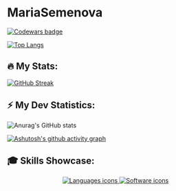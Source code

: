 # MariaSemenova
<!-- Codewars badge -->
[![Codewars badge](https://www.codewars.com/users/Maria-Semenova/badges/large)](https://www.codewars.com/users/Maria-Semenova)


  [![Top Langs](https://github-readme-stats.vercel.app/api/top-langs/?username=MariaSemenovaDev&layout=compact)](https://github.com/anuraghazra/github-readme-stats)

<!-- GitHub stats with streak-->
## :fire: My Stats:
[![GitHub Streak](https://github-readme-streak-stats.herokuapp.com?user=MariaSemenovaDev&theme=tokyonight)](https://git.io/streak-stats)

<!-- GitHub stats -->
## :zap: My Dev Statistics:

  ![Anurag's GitHub stats](https://github-readme-stats.vercel.app/api?username=MariaSemenovaDev&show_icons=true&theme=tokyonight)
  

<!-- Activity Graph -->

[![Ashutosh's github activity graph](https://github-readme-activity-graph.vercel.app/graph?username=MariaSemenovaDev&theme=react-dark)](https://github.com/ashutosh00710/github-readme-activity-graph)

<!-- Skills -->
## :mortar_board: Skills Showcase:
<div align='center'>
    <a href='http://skillicons.dev'>
        <img src='http://skillicons.dev/icons?i=html,css,js,ts,react,angular,styledcomponents,sass,less,d3' alt='Languages icons'/>
        <img src='http://skillicons.dev/icons?i=vscode,webstorm,git,github,stackoverflow,figma,bootstrap,npm,yarn,pnpm,vite,vue,nodejs' alt='Software icons'/>
    </a>
</div>

<!--
<div style="display: flex; gap: 5px;">
    <img src="https://img.shields.io/badge/-HTML-E34F26?style=flat-square&logo=html5&logoColor=white" style="height: 30px; object-fit: cover; filter: brightness(70%);" alt="HTML">
    <img src="https://img.shields.io/badge/-CSS-1572B6?style=flat-square&logo=css3&logoColor=white" style="height: 30px; object-fit: cover; filter: brightness(70%);" alt="CSS">
    <img src="https://img.shields.io/badge/-JavaScript-F7DF1E?style=flat-square&logo=javascript&logoColor=black" style="height: 30px; object-fit: cover; filter: brightness(70%);" alt="JavaScript">
    <img src="https://img.shields.io/badge/-React-61DAFB?style=flat-square&logo=react&logoColor=black" style="height: 30px; object-fit: cover; filter: brightness(70%);" alt="React">
    <img src="https://img.shields.io/badge/-Angular-DD0031?style=flat-square&logo=angular&logoColor=white" style="height: 30px; object-fit: cover; filter: brightness(70%);" alt="Angular">
    <img src="https://img.shields.io/badge/-Sass-CC6699?style=flat-square&logo=sass&logoColor=white" style="height: 30px; object-fit: cover; filter: brightness(70%);" alt="Sass">
    <img src="https://img.shields.io/badge/-TypeScript-007ACC?style=flat-square&logo=typescript&logoColor=white" style="height: 30px; object-fit: cover; filter: brightness(70%);" alt="TypeScript">
    <img src="https://img.shields.io/badge/-Bootstrap-563D7C?style=flat-square&logo=bootstrap&logoColor=white" style="height: 30px; object-fit: cover; filter: brightness(70%);" alt="Bootstrap">
</div>
-->
